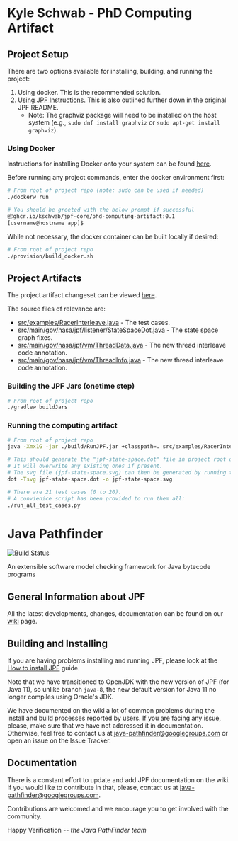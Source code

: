 # Kyle Schwab - PhD Computing Artifact

## Project Setup

There are two options available for installing, building, and running the project:

1. Using docker. This is the recommended solution.
2. [Using JPF Instructions.](https://github.com/javapathfinder/jpf-core/wiki/How-to-install-JPF) This is also outlined further down in the original JPF README.
   - Note: The graphviz package will need to be installed on the host system (e.g., `sudo dnf install graphviz` or `sudo apt-get install graphviz`).

### Using Docker

Instructions for installing Docker onto your system can be found [here](https://docs.docker.com/engine/install/#server).

Before running any project commands, enter the docker environment first:

```bash
# From root of project repo (note: sudo can be used if needed)
./dockerw run

# You should be greeted with the below prompt if successful
📦ghcr.io/kschwab/jpf-core/phd-computing-artifact:0.1
[username@hostname app]$
```

While not necessary, the docker container can be built locally if desired:

```bash
# From root of project repo
./provision/build_docker.sh
```

## Project Artifacts

The project artifact changeset can be viewed [here](https://github.com/kschwab/jpf-core/commit/1e2a529c6a10ab45609c605abe31f871371dfc6a).

The source files of relevance are:
* [src/examples/RacerInterleave.java](https://github.com/kschwab/jpf-core/commit/1e2a529c6a10ab45609c605abe31f871371dfc6a#diff-8697dd86f21647703768d83652e84353dff9af16047eb0f6731cb21a135ad811) - The test cases.
* [src/main/gov/nasa/jpf/listener/StateSpaceDot.java](https://github.com/kschwab/jpf-core/commit/1e2a529c6a10ab45609c605abe31f871371dfc6a#diff-ab2249a6184a3c567e6045deb52b978866538a48bb224b779fa929b2c1638576) - The state space graph fixes.
* [src/main/gov/nasa/jpf/vm/ThreadData.java](https://github.com/kschwab/jpf-core/commit/1e2a529c6a10ab45609c605abe31f871371dfc6a#diff-7dd4777e2dc916950678b32bb8bdf64986c9b7d1daea8339b97377ff5e9c9c0b) - The new thread interleave code annotation.
* [src/main/gov/nasa/jpf/vm/ThreadInfo.java](https://github.com/kschwab/jpf-core/commit/1e2a529c6a10ab45609c605abe31f871371dfc6a#diff-37c613a18e737c8fc33f2437106955fa286a9e654beb53306cb4e8b8b48df5fd) - The new thread interleave code annotation.

### Building the JPF Jars (onetime step)

```bash
# From root of project repo
./gradlew buildJars
```

### Running the computing artifact

```bash
# From root of project repo
java -Xmx1G -jar ./build/RunJPF.jar +classpath=. src/examples/RacerInterleave.jpf

# This should generate the "jpf-state-space.dot" file in project root directory.
# It will overwrite any existing ones if present.
# The svg file (jpf-state-space.svg) can then be generated by running the following:
dot -Tsvg jpf-state-space.dot -o jpf-state-space.svg

# There are 21 test cases (0 to 20).
# A convienice script has been provided to run them all:
./run_all_test_cases.py
```

# Java Pathfinder
[![Build Status](https://travis-ci.org/javapathfinder/jpf-core.svg?branch=master)](https://travis-ci.org/javapathfinder/jpf-core)

An extensible software model checking framework for Java bytecode programs

## General Information about JPF

All the latest developments, changes, documentation can be found on our
[wiki](https://github.com/javapathfinder/jpf-core/wiki) page.

## Building and Installing

If you are having problems installing and running JPF, please look at the [How
to install
JPF](https://github.com/javapathfinder/jpf-core/wiki/How-to-install-JPF) guide.

Note that we have transitioned to OpenJDK with the new version of JPF (for Java 11), so unlike branch `java-8`, the new default version for Java 11 no longer compiles using Oracle's JDK.

We have documented on the wiki a lot of common problems during the install and
build processes reported by users.  If you are facing any issue, please, make
sure that we have not addressed it in documentation. Otherwise, feel free to
contact us at java-pathfinder@googlegroups.com or open an issue on the Issue
Tracker.

## Documentation

There is a constant effort to update and add JPF documentation on the wiki.
If you would like to contribute in that, please, contact us at
java-pathfinder@googlegroups.com.

Contributions are welcomed and we encourage you to get involved with the
community.

Happy Verification
*-- the Java PathFinder team*
